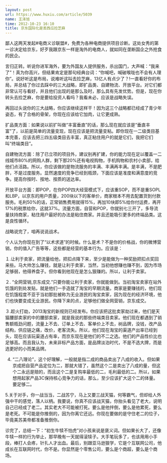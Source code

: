 ```yaml
---
layout: post
url: https://www.huxiu.com/article/5039
name: 王泽旭
time: 2012-10-23 16:10
title: 京东国际化是丢西瓜捡芝麻
---
```

鄙人这两天发起#电商义诊联盟#，免费为各种电商提供项目诊断。这处女秀的第一诊决定给京东，好歹我跟京东一样是淘外的电商人，就如同在垄断国企之外抢食的民企。

言归正转。听说你进军海外，要为外国友人提供服务，杀出国门，大声喊：“我来了”！真为你高兴，但结果肯定是那句经典台词：“你喊吧，喊破喉咙也不会有人理你”。说好听这是布局，说难听这叫去捡芝麻，13亿人有点少了？!一直看好你的布局，并总结了你过去踩中的三大战略，即扩品类、自建物流、开放平台。对它们都非常认可与看好，并且他们出现的是那么及时，那么具有先发优势。但是，现在你转头去捡芝麻，你是要给投资人看吗？我看未必，应该是战略失误。

再回过头说你的三大战略，你应该继续这样干！因为这三个战略都已经成了青少年姿态，有了合格的骨架，你现在应该给它加肉，让它更成熟。

扩品类方面：如果说以前扩叫做“丰富垂直”的话，那么现在就应该是“垂直丰富”了，以前是简单的流量变现，现在应该是把流量变粘。即你现在一二级类目基本完善，应该去把三四五级类目去丰富，真正粘住用户的就是它们，我把它们叫“终端类目”。

自建物流方面：除了已立项的项目外，建议别再扩建，你的能力现在足以覆盖一二线城市80%的网购人群，剩下那20%还有电视购物，手机购物和农村小卖部，给他们点活路。所以，你应该做的是物流服务的丰满、丰满再丰满。是丰满，不是肥胖，不是过度服务。显然速度的竞争已经到瓶颈，下面应该是准度和满意度的竞争。提高你按时、按地、按质的送达率。

开放平台方面：即POP，在你POP四大经营模式下，应该重SOP，而不是重SOPL和LBP，以京东的用户质量，200块以下的客单价，商家根本不用去配置货到付款服务。毛利50%的话，正常销售费用就得15%，再加10块即5%给你付运费，再开17%的税票给你，这就37%。流量方面，自营和POP，你就别七三开了，多导流量扶持商家，粘住用户最好的办法是粘住商家。并且还能吸引更多的终端品类。这是良性循环。

战略说完了，咱再说说战术。

个人认为你现在到了“以术求道”的时候。什么是术？不是你的价格战，你的微博营销，你的值入广告等等，这些都是经营的基本行为。应该是：

１.让利于卖家，把流量给他，把扣点降下来，至少是能做为一种奖励把扣点奖回来些。马大帅怎么赚钱，就是让利于卖家，当然，当初他想赚也赚不到，因为市场足够弱，他得养盘子。但你看到他现在是怎么狠赚的。所以，让利于卖家。

２. “全网营销,京东成交.”只要你能让利于卖家，你就能做到。当初淘宝卖家在站外饥饿的到处发贴，就是他们一手造就了淘宝的早期流量。商家是要赚钱的，他们现在饥饿程度不亚于当初那批被称为无业游民的淘宝卖家，因为现在的经济环境，他们也快要变成无业游民。你降下来的点，足够他们做全网营销，京东成交。

３.趁火打劫，2013淘宝的新规则已经发布。你应该把这批卖家劫过来，他们是天猫腰部卖家的中的腰部卖家，就是我说的那些终端类目卖家。他们现在都遇到了销售额瓶劲问题，流量上不去、订单上不去、客单价上不去，树品牌，没钱，改产品结构，供应链之痛，改价，老客流失。所以，他们现在淘宝的渠道产出率已经到头，现在应该玩渠道占有率，而京东现在是他们的不二之选。他们的产品性价比也足够高。而且我认为，未来非标产品方面，是品牌淡泊时代，不是不选大牌，而是选更好的小而美品牌。

4. “二八理论”，这个好理解，一般就是指二成的商品卖出了八成的收入。但如果京成把自营产品定位为二，那就大错了，虽然这个二是卖出了八成的量，但这个二永远是赔的，而且这个二是复购率最低的二，毛利最低的二。所以，如果想用起家产品3C保持核心竞争力的话，那么，至少应该扩大这个二的体量。要足够二。

5.关于对手，你一战当当，二战苏宁，马上又要三战天猫，何等霸气，但却给人外强中干的感觉，落人以柄。我要说，你真不应该战天猫，你抬头看见了老大，说明自己已经成了老二。其实老大不可能被打死。要么是他拌倒，要么是他累死，要么是老死。不可能是你推倒的，因为你离它还远。你现在要做的是守住老二的位子，毕竟美苏美帝都准备推倒你。

诊完了，总结一下：“初生牛犊不怕虎”对小孩来说是褒义词。但如果长大了，还像牛犊一样的行为举止，那早晚有一天就得滚犊子。大手笔玩多了，也该用用小手段，棒打人会疼，针扎人才出血。最后，别跟亚马逊狠学，它是个互联网公司，他成长在互联网时代，你不是。你显然是个零售公司，要么是个商超，要么是个商场。

